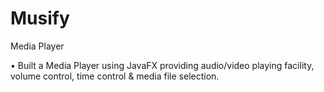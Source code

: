 # Musify
Media Player

• Built a Media Player using JavaFX providing audio/video playing facility, volume control, time control & media file selection.
